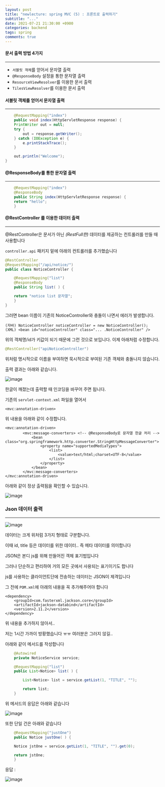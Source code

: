 ```yaml
---
layout: post
title: "newlecture: spring MVC (5) : 프론트로 출력하기"
subtitle: "..."
date: 2021-07-21 21:30:00 +0900
categories: backend
tags: spring
comments: true
---
```


#### 문서 출력 방법 4가지
---

- `서블릿 객체`를 얻어서 문자열 출력
- `@ResponseBody` 설정을 통한 문자열 출력
- `ResourceViewResolver`를 이용한 문서 출력
- `TilesViewResolver`를 이용한 문서 출력

#### 서블릿 객체를 얻어서 문자열 출력
---
```java
    @RequestMapping("index")
    public void index(HttpServletResponse response) {
    PrintWriter out = null;
    try {
        out = response.getWriter();
    } catch (IOException e) {
        e.printStackTrace();
    }

    out.println("Welcome");
}
```

#### @ResponseBody를 통한 문자열 출력
---

```java
    @RequestMapping("index")
    @ResponseBody
    public String index(HttpServletResponse response) {
	return "hello";
    }
```

#### @RestController 를 이용한 데이터 출력

---

@RestController은 문서가 아닌 _(RestFull한)_ 데이터를 제공하는 컨트롤러를 만들 때 사용합니다

`controller.api` 패키지 밑에 아래의 컨트롤러를 추가했습니다

```java
@RestController
@RequestMapping("/api/notice/")
public class NoticeController {

    @RequestMapping("list")
    @ResponseBody
    public String list( ) {

	return "notice list 문자열";
    }
}
```

그러면 bean 이름이 기존의 NoticeController와 충돌이 나면서 에러가 발생합니다.

```
(자바) NoticeController noticeController = new NoticeController();
(XML) <bean id="noticeController" class="... .NoticeController" />
```

위의 객체명/id가 키값이 되기 때문에 그런 것으로 보입니다. 이제 아래처럼 수정합니다.

```java
@RestController("apiNoticeController")
```

위처럼 명시적으로 이름을 부여하면 묵시적으로 부여된 기존 객체와 충돌나지 않습니다.

출력 결과는 아래와 같습니다.

![image](https://user-images.githubusercontent.com/66164361/126494221-7406f000-771f-47e1-9e44-2169ff62b8af.png)

한글이 깨졌는데 출력할 때 인코딩을 바꾸어 주면 됩니다.

기존의 `servlet-context.xml` 파일을 열어서

```
<mvc:annotation-driven>
```

위 내용을 아래와 같이 수정합니다.

```
<mvc:annotation-driven>
		<mvc:message-converters> <!-- @ResponseBody로 문자열 한글 처리 -->
			<bean class="org.springframework.http.converter.StringHttpMessageConverter">
				<property name="supportedMediaTypes">
					<list>
						<value>text/html;charset=UTF-8</value>
					</list>
				</property>
			</bean>
		</mvc:message-converters>
</mvc:annotation-driven>
```

아래와 같이 정상 출력됨을 확인할 수 있습니다.

![image](https://user-images.githubusercontent.com/66164361/126496649-2ff33bf4-f244-4bbe-84a9-e5159690910b.png)

### Json 데이터 출력
---
![image](https://user-images.githubusercontent.com/66164361/126497529-b9aa6e32-1a32-424e-a0f9-4e76a2332aa8.png)

데이터는 크게 위처럼 3가지 형태로 구분합니다.

이때 id, title 등은 데이터를 위한 데이터.. 즉 메타 데이터를 의미합니다

JSON은 본디 js를 위해 만들어진 객체 표기법입니다

그러나 단순하고 편리하여 거의 모든 곳에서 사용되는 표기이기도 합니다

js를 사용하는 클라이언트단에 전송하는 데이터는 JSON이 제격입니다

그 전에 `POM.xml`에 아래의 내용을 꼭 추가해주어야 합니다

```
<dependency>
	<groupId>com.fasterxml.jackson.core</groupId>
	<artifactId>jackson-databind</artifactId>
	<version>2.11.2</version>
</dependency>
```

위 내용을 추가하지 않아서..

저는 1시간 가까이 방황했습니다 ㅠㅠ 여러분은 그러지 않길..


아래와 같이 메서드를 작성합니다

```java
    @Autowired
    private NoticeService service;

    @RequestMapping("list")
    public List<Notice> list( ) {

        List<Notice> list = service.getList(1, "TITLE", "");

        return list;
    }
```

위 메서드의 응답은 아래와 같습니다

![image](https://user-images.githubusercontent.com/66164361/126505658-4d430c50-b88b-4383-824e-b2c884ded07e.png)

또한 단일 건은 아래와 같습니다

```java
    @RequestMapping("justOne")
    public Notice justOne( ) {

	Notice jstOne = service.getList(1, "TITLE", "").get(0);

	return jstOne;
    }
```
응답 :

![image](https://user-images.githubusercontent.com/66164361/126506490-3ec225b9-25fc-439e-a5f5-d120695ff7cf.png)
